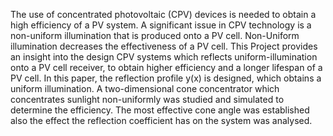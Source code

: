 The use of concentrated photovoltaic (CPV) devices is needed to obtain a high efficiency of a PV system. A significant issue in CPV technology is a non-uniform illumination that is produced onto a PV cell. Non-Uniform illumination decreases the effectiveness of a PV cell. This Project provides an insight into the design CPV systems which reflects uniform-illumination onto a PV cell receiver, to obtain higher efficiency and a longer lifespan of a PV cell. In this paper, the reflection profile y(x) is designed, which obtains a uniform illumination. A two-dimensional cone concentrator which concentrates sunlight non-uniformly was studied and simulated to determine the efficiency. The most effective cone angle was established also the effect the reflection coefficient has on the system was analysed.
